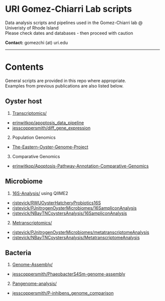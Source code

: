 # URI Gomez-Chiarri Lab scripts

Data analysis scripts and pipelines used in the Gomez-Chiarri lab @ Univeristy of Rhode Island  
Please check dates and databases - then proceed with caution

**Contact:** gomezchi (at) uri.edu

-------------------------------------------

# Contents

General scripts are provided in this repo where appropriate.  
Examples from previous publications are also listed below.   


## Oyster host

1. [Transcriptomics/](Trancsriptomics)
  - [erinwitkop/apoptosis_data_pipeline](https://github.com/erinwitkop/apoptosis_data_pipeline)
  - [jesscoppersmith/diff_gene_expression](https://github.com/jesscoppersmith/diff_gene_expression)
2. Population Genomics
  - [The-Eastern-Oyster-Genome-Project](https://github.com/The-Eastern-Oyster-Genome-Project)
3. Comparative Genomics
  - [erinwitkop/Apoptosis-Pathway-Annotation-Comparative-Genomics](https://github.com/erinwitkop/Apoptosis-Pathway-Annotation-Comparative-Genomics)


## Microbiome

1. [16S-Analysis/](16S-Analysis) using QIIME2
  - [rjstevick/RWUOysterHatcheryProbiotics16S](https://github.com/rjstevick/RWUOysterHatcheryProbiotics16S)
  - [rjstevick/PJnitrogenOysterMicrobiomes/16SampliconAnalysis](https://github.com/rjstevick/PJnitrogenOysterMicrobiomes/tree/master/16SampliconAnalysis)
  - [rjstevick/NBayTNCoystersAnalysis/16SampliconAnalysis](https://github.com/rjstevick/NBayTNCoystersAnalysis/tree/master/16SampliconAnalysis)
2. [Metranscriptomics/](Metatranscriptomics)
  - [rjstevick/PJnitrogenOysterMicrobiomes/metatranscriptomeAnalysis](https://github.com/rjstevick/PJnitrogenOysterMicrobiomes/tree/master/metatranscriptomeAnalysis)
  - [rjstevick/NBayTNCoystersAnalysis/MetatranscriptomeAnalysis](https://github.com/rjstevick/NBayTNCoystersAnalysis/tree/master/MetatranscriptomeAnalysis)


## Bacteria

1. [Genome-Assembly/](Genome-Assembly)
  - [jesscoppersmith/PhaeobacterS4Sm-genome-assembly](https://github.com/jesscoppersmith/PhaeobacterS4Sm-genome-assembly)
2. [Pangenome-analysis/](Pangenome-analysis)
  - [jesscoppersmith/P-inhibens_genome_comparison](https://github.com/jesscoppersmith/P-inhibens_genome_comparison)
